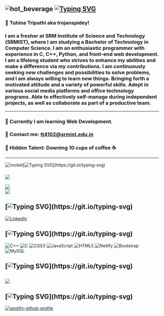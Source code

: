 ![hot_beverage](https://user-images.githubusercontent.com/119059108/207072254-9d658aeb-7a03-4501-961e-d111fa1b10ba.gif) [![Typing SVG](https://readme-typing-svg.demolab.com?font=Montserrat&size=27&pause=1000&color=DFA2F7&background=FFFFFF00&width=435&lines=Fresher+at+SRMIST;Blockchain+Enthusiast;Python%2C+C%2FC%2B%2B;Web+Development;AI+%2F+ML)](https://git.io/typing-svg)
---
### 💫                                                         Tuhina Tripathi aka trojanspidey! 
### I am a fresher at SRM Institute of Science and Technology (SRMIST), where I am studying a Bachelor of Technology in Computer Science. I am an enthusiastic programmer with experience in C, C++, Python, and front-end web development. I am a lifelong student who strives to enhance my abilities and make a difference via my contributions. I am continuously seeking new challenges and possibilities to solve problems, and I am always willing to learn new things.  Bringing forth a motivated attitude and a variety of powerful skills. Adept in various social media platforms and office technology programs. Able to effectively self-manage during independent projects, as well as collaborate as part of a productive team.
---
###                                                        🌱 Currently I am learning Web Development. 
###                                                        🌱 Contact me: tt4102@srmist.edu.in
###                                                        🌱 Hidden Talent: Downing 10 cups of coffee ☕ 
---
![rocket](https://user-images.githubusercontent.com/119059108/207068653-043041fd-0888-4116-960e-e5a03ce8ecdd.gif)[![Typing SVG](https://readme-typing-svg.demolab.com?font=Montserrat&size=27&pause=1000&color=DFA2F7&background=FFFFFF00&width=435&lines=Watch+My+GitHub+Stats:)](https://git.io/typing-svg)
### ![](https://github-readme-stats.vercel.app/api?username=trojanspidey&theme=shades-of-purple&hide_border=false&include_all_commits=false&count_private=false)<br/>
![](https://github-readme-streak-stats.herokuapp.com/?user=trojanspidey&theme=shades-of-purple&hide_border=false)<br/>
![](https://github-readme-stats.vercel.app/api/top-langs/?username=trojanspidey&theme=shades-of-purple&hide_border=false&include_all_commits=false&count_private=false&layout=compact)
## [![Typing SVG](https://readme-typing-svg.demolab.com?font=Montserrat&size=27&pause=1000&color=DFA2F7&background=FFFFFF00&width=435&lines=My+Socials:)](https://git.io/typing-svg)
[![LinkedIn](https://img.shields.io/badge/LinkedIn-%230077B5.svg?logo=linkedin&logoColor=white)](https://linkedin.com/in/https://www.linkedin.com/in/tuhina-tripathi-98776124b/) 

## [![Typing SVG](https://readme-typing-svg.demolab.com?font=Montserrat&size=27&pause=1000&color=DFA2F7&background=FFFFFF00&width=435&lines=My+Tech+Stack:)](https://git.io/typing-svg)
![C++](https://img.shields.io/badge/c++-%2300599C.svg?style=flat-square&logo=c%2B%2B&logoColor=white) ![C](https://img.shields.io/badge/c-%2300599C.svg?style=flat-square&logo=c&logoColor=white) ![CSS3](https://img.shields.io/badge/css3-%231572B6.svg?style=flat-square&logo=css3&logoColor=white) ![JavaScript](https://img.shields.io/badge/javascript-%23323330.svg?style=flat-square&logo=javascript&logoColor=%23F7DF1E) ![HTML5](https://img.shields.io/badge/html5-%23E34F26.svg?style=flat-square&logo=html5&logoColor=white) ![Netlify](https://img.shields.io/badge/netlify-%23000000.svg?style=flat-square&logo=netlify&logoColor=#00C7B7) ![Bootstrap](https://img.shields.io/badge/bootstrap-%23563D7C.svg?style=flat-square&logo=bootstrap&logoColor=white) ![MySQL](https://img.shields.io/badge/mysql-%2300f.svg?style=flat-square&logo=mysql&logoColor=white)

## [![Typing SVG](https://readme-typing-svg.demolab.com?font=Montserrat&size=27&pause=1000&color=DFA2F7&background=FFFFFF00&width=435&lines=My+GitHub+Trophies:)](https://git.io/typing-svg)
![](https://github-profile-trophy.vercel.app/?username=trojanspidey&theme=tokyonight&no-frame=false&no-bg=false&margin-w=4)
---
## [![Typing SVG](https://readme-typing-svg.demolab.com?font=Montserrat&size=27&pause=1000&color=DFA2F7&background=FFFFFF00&width=435&lines=My+Spotify:)](https://git.io/typing-svg)
[![spotify-github-profile](https://spotify-github-profile.vercel.app/api/view?uid=pvghlwq69v8xv6d2p06q72k60&cover_image=false&theme=default&show_offline=false&background_color=121212&bar_color=a64eb1&bar_color_cover=false)](https://spotify-github-profile.vercel.app/api/view?uid=pvghlwq69v8xv6d2p06q72k60&redirect=true)
